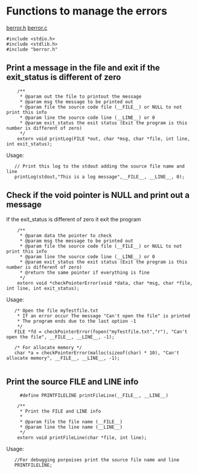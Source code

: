 # Functions to manage the errors #

[berror.h](https://bioc.googlecode.com/svn/trunk/bioc/include/berror.h)  [berror.c](https://bioc.googlecode.com/svn/trunk/bioc/src/berror.c)

```
#include <stdio.h>
#include <stdlib.h>
#include "berror.h"
```

## Print a message in the file and exit if the exit\_status is different of zero ##
```
    /**
     * @param out the file to printout the message
     * @param msg the message to be printed out
     * @param file the source code file (__FILE__) or NULL to not print this info
     * @param line the source code line (__LINE__) or 0
     * @param exit_status the exit status (Exit the program is this number is different of zero)
     */
    extern void printLog(FILE *out, char *msg, char *file, int line, int exit_status);
```

Usage:

```
   // Print this log to the stdout adding the source file name and line
   printLog(stdout,"This is a log message",__FILE__, __LINE__, 0);
```

## Check if the void pointer is NULL and print out a message ##

If the exit\_status is different of zero it exit the program

```
    /**
     * @param data the pointer to check
     * @param msg the message to be printed out
     * @param file the source code file (__FILE__) or NULL to not print this info
     * @param line the source code line (__LINE__) or 0
     * @param exit_status the exit status (Exit the program is this number is different of zero)
     * @return the same pointer if everything is fine
     */
    extern void *checkPointerError(void *data, char *msg, char *file, int line, int exit_status);
```

Usage:

```
   /* Open the file myTestfile.txt
    * If an error occur The message "Can't open the file" is printed
    * The program ends due to the last option -1
    */  
   FILE *fd = checkPointerError(fopen("myTestfile.txt","r"), "Can't open the file", __FILE__, __LINE__, -1);

   /* For allocate memory */
   char *a = checkPointerError(malloc(sizeof(char) * 10), "Can't allocate memory", __FILE__, __LINE__, -1);
  
```

## Print the source FILE and LINE info ##

```
     #define PRINTFILELINE printFileLine(__FILE__, __LINE__)

    /**
     * Print the FILE and LINE info
     * 
     * @param file the file name (__FILE__)
     * @param line the line name (__LINE__)
     */
    extern void printFileLine(char *file, int line);
```

Usage:

```
   //For debugging porpoises print the source file name and line
   PRINTFILELINE;
```